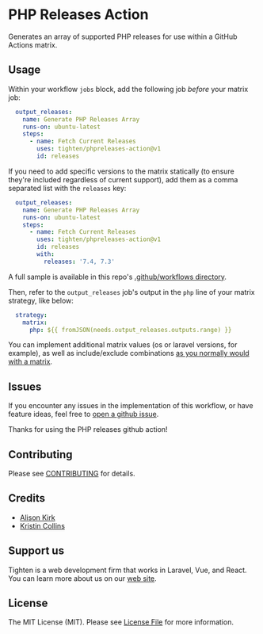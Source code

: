 # PHP Releases Action
Generates an array of supported PHP releases for use within a GitHub Actions matrix.

## Usage
Within your workflow `jobs` block, add the following job _before_ your matrix job:
```yaml
  output_releases:
    name: Generate PHP Releases Array
    runs-on: ubuntu-latest
    steps:
      - name: Fetch Current Releases
        uses: tighten/phpreleases-action@v1
        id: releases
```
If you need to add specific versions to the matrix statically (to ensure they're included regardless of current support), add them as a comma separated list with the `releases` key:
```yaml
  output_releases:
    name: Generate PHP Releases Array
    runs-on: ubuntu-latest
    steps:
      - name: Fetch Current Releases
        uses: tighten/phpreleases-action@v1
        id: releases
        with:
          releases: '7.4, 7.3'
```

A full sample is available in this repo's [.github/workflows directory](https://github.com/tighten/phpreleases-action/blob/main/.github/workflows/main.yml).

Then, refer to the `output_releases` job's output in the `php` line of your matrix strategy, like below:
```yaml
  strategy:
    matrix:
      php: ${{ fromJSON(needs.output_releases.outputs.range) }}
```

You can implement additional matrix values (os or laravel versions, for example), as well as include/exclude combinations [as you normally would with a matrix](https://docs.github.com/en/actions/using-jobs/using-a-matrix-for-your-jobs).

## Issues
If you encounter any issues in the implementation of this workflow, or have feature ideas, feel free to [open a github issue](https://github.com/tighten/phpreleases-action/issues/new).

Thanks for using the PHP releases github action!

## Contributing
Please see [CONTRIBUTING](CONTRIBUTING.md) for details.

## Credits
- [Alison Kirk](https://github.com/faxblaster)
- [Kristin Collins](https://github.com/krievley)

## Support us
Tighten is a web development firm that works in Laravel, Vue, and React. You can learn more about us on our [web site](https://tighten.com/).

## License
The MIT License (MIT). Please see [License File](LICENSE.md) for more information.
